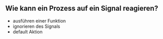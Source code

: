 Wie kann ein Prozess auf ein Signal reagieren?
---
- ausführen einer Funktion
- ignorieren des Signals
- default Aktion
